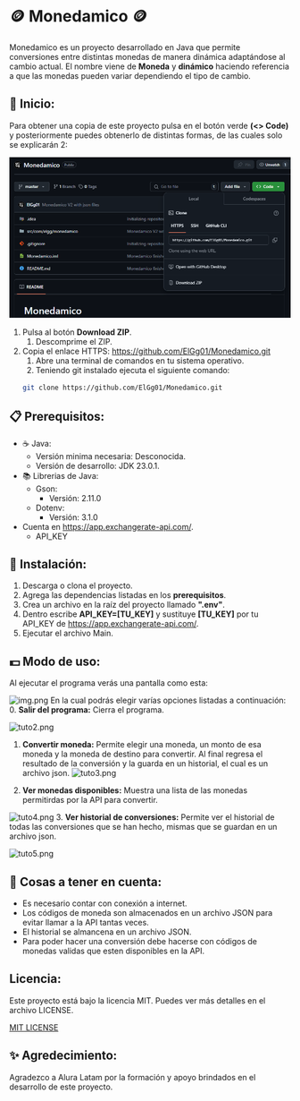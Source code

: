 # 🪙 Monedamico 🪙

Monedamico es un proyecto desarrollado en Java que permite conversiones entre distintas monedas de manera dinámica adaptándose al cambio actual. El nombre viene de **Moneda** y **dinámico** haciendo referencia a que las monedas pueden variar dependiendo el tipo de cambio.

## 🚀 Inicio:

Para obtener una copia de este proyecto pulsa en el botón verde **(<> Code)** y posteriormente puedes obtenerlo de distintas formas, de las cuales solo se explicarán 2:

![img.png](src/resources/dowload_project.png)

1. Pulsa al botón **Download ZIP**.
   1. Descomprime el ZIP.
2. Copia el enlace HTTPS: https://github.com/ElGg01/Monedamico.git
   1. Abre una terminal de comandos en tu sistema operativo.
   2. Teniendo git instalado ejecuta el siguiente comando:
   ```bash
   git clone https://github.com/ElGg01/Monedamico.git
    ```

## 📋 Prerequisitos:

- ☕ Java:
  - Versión minima necesaria: Desconocida.
  - Versión de desarrollo: JDK 23.0.1.
- 📚 Librerias de Java:
  - Gson:
    - Versión: 2.11.0
  - Dotenv:
    - Versión: 3.1.0
- Cuenta en https://app.exchangerate-api.com/.
  - API_KEY

## 🔧 Instalación:

1. Descarga o clona el proyecto.
2. Agrega las dependencias listadas en los **prerequisitos**.
3. Crea un archivo en la raíz del proyecto llamado **".env"**.
4. Dentro escribe **API_KEY=[TU_KEY]** y sustituye **[TU_KEY]** por tu API_KEY de https://app.exchangerate-api.com/.
5. Ejecutar el archivo Main.

## 💵 Modo de uso:

Al ejecutar el programa verás una pantalla como esta:

![img.png](src/resources/tuto1.png)
En la cual podrás elegir varías opciones listadas a continuación:
0. **Salir del programa:** Cierra el programa.

![tuto2.png](src/resources/tuto2.png)
1. **Convertir moneda:** Permite elegir una moneda, un monto de esa moneda y la moneda de destino para convertir. Al final regresa el resultado de la conversión y la guarda en un historial, el cual es un archivo json.
![tuto3.png](src/resources/tuto3.png)

2. **Ver monedas disponibles:** Muestra una lista de las monedas permitirdas por la API para convertir.

![tuto4.png](src/resources/tuto4.png)
3. **Ver historial de conversiones:** Permite ver el historial de todas las conversiones que se han hecho, mismas que se guardan en un archivo json.

![tuto5.png](src/resources/tuto5.png)

## 👀 Cosas a tener en cuenta:
- Es necesario contar con conexión a internet.
- Los códigos de moneda son almacenados en un archivo JSON para evitar llamar a la API tantas veces.
- El historial se almancena en un archivo JSON.
- Para poder hacer una conversión debe hacerse con códigos de monedas validas que esten disponibles en la API.

## Licencia:
Este proyecto está bajo la licencia MIT. Puedes ver más detalles en el archivo LICENSE.

[MIT LICENSE](LICENSE)

## ✨ Agredecimiento:
Agradezco a Alura Latam por la formación y apoyo brindados en el desarrollo de este proyecto.